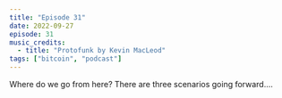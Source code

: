 ```yaml
---
title: "Episode 31"
date: 2022-09-27
episode: 31
music_credits:
  - title: "Protofunk by Kevin MacLeod"
tags: ["bitcoin", "podcast"]
---
```


Where do we go from here? There are three scenarios going forward....